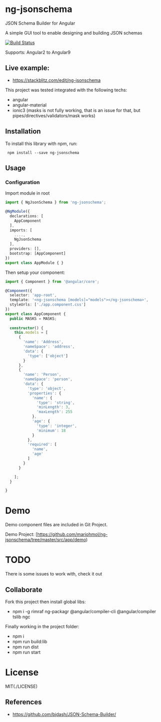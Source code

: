 # ng-jsonschema

JSON Schema Builder for Angular

A simple GUI tool to enable designing and building JSON schemas


[![Build Status](https://travis-ci.org/mariohmol/ng-jsonschema.svg?branch=master)](https://travis-ci.org/mariohmol/ng-jsonschema)

Supports: Angular2 to Angular9

## Live example:  

* https://stackblitz.com/edit/ng-jsonschema

This project was tested integrated with the following techs:

* angular
* angular-material
* ionic3 (masks is not fully working, that is an issue for that, but pipes/directives/validators/mask works)

<!-- See the demo working project:

![Demo Image](/src/assets/print.png) -->


## Installation

To install this library with npm, run:

` npm install --save ng-jsonschema`

 
## Usage

### Configuration

Import module in root

```ts
import { NgJsonSchema } from 'ng-jsonschema';

@NgModule({
  declarations: [
    AppComponent
  ],
  imports: [
    ....,
    NgJsonSchema
  ],
  providers: [],
  bootstrap: [AppComponent]
})
export class AppModule { }
```


Then setup your component:

```ts
import { Component } from '@angular/core';

@Component({
  selector: 'app-root',
  template: '<ng-jsonschema [models]="models"></ng-jsonschema>',
  styleUrls: ['./app.component.css']
})
export class AppComponent {
  public MASKS = MASKS;
  
  constructor() { 
    this.models = [
      {
        'name': 'Address',
        'nameSpace': 'address',
        'data': {
          'type': ['object']
        }
      },
      {
        'name': 'Person',
        'nameSpace': 'person',
        'data': {
          'type': 'object',
          'properties': {
            'name': {
              'type': 'string',
              'minLength': 3,
              'maxLength': 255
            },
            'age': {
              'type': 'integer',
              'minimum': 18
            }
          },
          'required': [
            'name',
            'age'
          ]
        }
      }

    ];
  }

}
```


# Demo

Demo component files are included in Git Project.

Demo Project:
[https://github.com/mariohmol/ng-jsonschema/tree/master/src/app/demo)


# TODO

There is some issues to work with, check it out

## Collaborate

Fork this project then install global libs:

*  npm i -g rimraf ng-packagr @angular/compiler-cli @angular/compiler tslib ngc

Finally working in the project folder:

* npm i
* npm run build:lib
* npm run dist
* npm run start

# License

MIT(./LICENSE)


## References

* https://github.com/bjdash/JSON-Schema-Builder/
